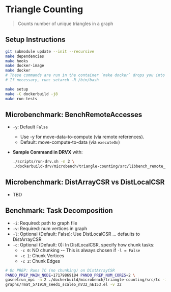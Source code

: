 <!--
  ~ SPDX-License-Identifier: MIT
  ~ Copyright (c) 2023. University of Texas at Austin. All rights reserved.
  -->

# Triangle Counting

> Counts number of unique triangles in a graph

## Setup Instructions

```bash
git submodule update --init --recursive
make dependencies
make hooks
make docker-image
make docker
# These commands are run in the container `make docker` drops you into
# If necessary, run: setarch -R /bin/bash

make setup
make -C dockerbuild -j8
make run-tests
```

## Microbenchmark: BenchRemoteAccesses

- `-y`: Default `False`
  - Use -y for move-data-to-compute (via remote references).
  - Default: move-compute-to-data (via `executeOn`)
- **Sample Command in DRVX** with:

  ```bash
  ./scripts/run-drv.sh -n 2 \
  ./dockerbuild-drv/microbench/triangle-counting/src/libbench_remote_access.so -y
  ```

## Microbenchmark: DistArrayCSR vs DistLocalCSR

- TBD

## Benchmark: Task Decomposition

- `-i`: Required: path to graph file
- `-v`: Required: num vertices in graph
- `-l`: Optional (Default: False): Use DistLocalCSR ... defaults to DistArrayCSR
- `-c`: Optional (Default: 0): In DistLocalCSR, specify how chunk tasks:
  - `-c 0`: NO chunking -- This is always chosen if `-l = False`
  - `-c 1`: Chunk Vertices
  - `-c 2`: Chunk Edges

```bash
# On PREP: Runs TC (no chunking) on DistArrayCSR
PANDO_PREP_MAIN_NODE=17179869184 PANDO_PREP_NUM_CORES=2 \
gasnetrun_mpi -n 2 ./dockerbuild/microbench/triangle-counting/src/tc -i \
graphs/rmat_571919_seed1_scale5_nV32_nE153.el -v 32
```
